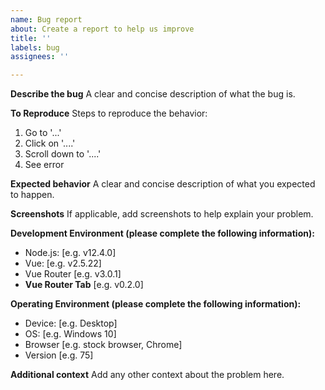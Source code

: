 ```yaml
---
name: Bug report
about: Create a report to help us improve
title: ''
labels: bug
assignees: ''

---
```


**Describe the bug**
A clear and concise description of what the bug is.

**To Reproduce**
Steps to reproduce the behavior:
1. Go to '...'
2. Click on '....'
3. Scroll down to '....'
4. See error

**Expected behavior**
A clear and concise description of what you expected to happen.

**Screenshots**
If applicable, add screenshots to help explain your problem.

**Development Environment (please complete the following information):**
 - Node.js: [e.g. v12.4.0]
 - Vue: [e.g. v2.5.22]
 - Vue Router [e.g. v3.0.1]
 - **Vue Router Tab** [e.g. v0.2.0]

**Operating Environment (please complete the following information):**
 - Device: [e.g. Desktop]
 - OS: [e.g. Windows 10]
 - Browser [e.g. stock browser, Chrome]
 - Version [e.g. 75]

**Additional context**
Add any other context about the problem here.
